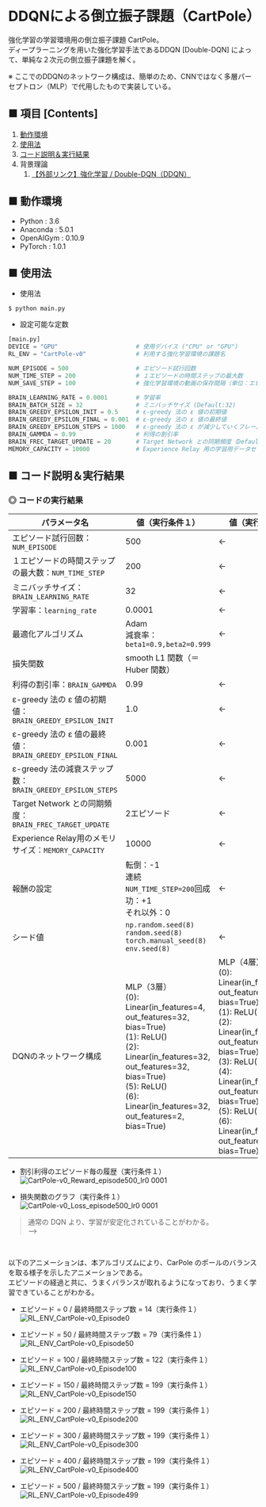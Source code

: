 # DDQNによる倒立振子課題（CartPole）
強化学習の学習環境用の倒立振子課題 CartPole。<br>
ディープラーニングを用いた強化学習手法であるDDQN [Double-DQN] によって、単純な２次元の倒立振子課題を解く。<br>

※ ここでのDDQNのネットワーク構成は、簡単のため、CNNではなく多層パーセプトロン（MLP）で代用したもので実装している。<br>

## ■ 項目 [Contents]
1. [動作環境](#動作環境)
1. [使用法](#使用法)
1. [コード説明＆実行結果](#コード説明＆実行結果)
1. 背景理論
    1. [【外部リンク】強化学習 / Double-DQN（DDQN）](http://yagami12.hatenablog.com/entry/2019/02/22/210608#Double-DQN%EF%BC%88DDQN%EF%BC%89)


## ■ 動作環境

- Python : 3.6
- Anaconda : 5.0.1
- OpenAIGym : 0.10.9
- PyTorch : 1.0.1

## ■ 使用法

- 使用法
```
$ python main.py
```

- 設定可能な定数
```python
[main.py]
DEVICE = "GPU"                      # 使用デバイス ("CPU" or "GPU")
RL_ENV = "CartPole-v0"              # 利用する強化学習環境の課題名

NUM_EPISODE = 500                   # エピソード試行回数
NUM_TIME_STEP = 200                 # １エピソードの時間ステップの最大数
NUM_SAVE_STEP = 100                 # 強化学習環境の動画の保存間隔（単位：エピソード数）

BRAIN_LEARNING_RATE = 0.0001        # 学習率
BRAIN_BATCH_SIZE = 32               # ミニバッチサイズ (Default:32)
BRAIN_GREEDY_EPSILON_INIT = 0.5     # ε-greedy 法の ε 値の初期値
BRAIN_GREEDY_EPSILON_FINAL = 0.001  # ε-greedy 法の ε 値の最終値
BRAIN_GREEDY_EPSILON_STEPS = 1000   # ε-greedy 法の ε が減少していくフレーム数
BRAIN_GAMMDA = 0.99                 # 利得の割引率
BRAIN_FREC_TARGET_UPDATE = 20       # Target Network との同期頻度（Default:10_000） 
MEMORY_CAPACITY = 10000             # Experience Relay 用の学習用データセットのメモリの最大の長さ
```

<a id="コード説明＆実行結果"></a>

## ■ コード説明＆実行結果

### ◎ コードの実行結果

|パラメータ名|値（実行条件１）|値（実行条件２）|
|---|---|---|
|エピソード試行回数：`NUM_EPISODE`|500|←|
|１エピソードの時間ステップの最大数：`NUM_TIME_STEP`|200|←|
|ミニバッチサイズ：`BRAIN_LEARNING_RATE`|32|←|
|学習率：`learning_rate`|0.0001|←|
|最適化アルゴリズム|Adam<br>減衰率：`beta1=0.9,beta2=0.999`|←|
|損失関数|smooth L1 関数（＝Huber 関数）|
|利得の割引率：`BRAIN_GAMMDA`|0.99|←|
|ε-greedy 法の ε 値の初期値：`BRAIN_GREEDY_EPSILON_INIT`|1.0|←|
|ε-greedy 法の ε 値の最終値：`BRAIN_GREEDY_EPSILON_FINAL`|0.001|←|
|ε-greedy 法の減衰ステップ数：`BRAIN_GREEDY_EPSILON_STEPS`|5000|←|
|Target Network との同期頻度：`BRAIN_FREC_TARGET_UPDATE`|2エピソード|←|
|Experience Relay用のメモリサイズ：`MEMORY_CAPACITY`|10000|←|
|報酬の設定|転倒：-1<br>連続 `NUM_TIME_STEP=200`回成功：+1<br>それ以外：0|←|
|シード値|`np.random.seed(8)`<br>`random.seed(8)`<br>`torch.manual_seed(8)`<br>`env.seed(8)`|←|
|DQNのネットワーク構成|MLP（3層）<br>(0): Linear(in_features=4, out_features=32, bias=True)<br>(1): ReLU()<br>(2): Linear(in_features=32, out_features=32, bias=True)<br>(5): ReLU()<br>(6): Linear(in_features=32, out_features=2, bias=True)|MLP（4層）<br>(0): Linear(in_features=4, out_features=32, bias=True)<br>(1): ReLU()<br>(2): Linear(in_features=32, out_features=32, bias=True)<br>(3): ReLU()<br>(4): Linear(in_features=32, out_features=32, bias=True)<br>(5): ReLU()<br>(6): Linear(in_features=32, out_features=2, bias=True)|

- 割引利得のエピソード毎の履歴（実行条件１）<br>
![CartPole-v0_Reward_episode500_lr0 0001](https://user-images.githubusercontent.com/25688193/55081962-2977e680-50e4-11e9-988e-19c8eade5454.png)<br>

- 損失関数のグラフ（実行条件１）<br>
![CartPole-v0_Loss_episode500_lr0 0001](https://user-images.githubusercontent.com/25688193/55081960-2977e680-50e4-11e9-83ef-c8c303d84664.png)<br>
> 通常の DQN より、学習が安定化されていることがわかる。<br>
-->

<br>

以下のアニメーションは、本アルゴリズムにより、CarPole のポールのバランスを取る様子を示したアニメーションである。<br>
エピソードの経過と共に、うまくバランスが取れるようになっており、うまく学習できていることがわかる。<br>

- エピソード = 0 / 最終時間ステップ数 = 14（実行条件１）<br>
![RL_ENV_CartPole-v0_Episode0](https://user-images.githubusercontent.com/25688193/55082040-4d3b2c80-50e4-11e9-843a-74bb713074b4.gif)<br>

- エピソード = 50 / 最終時間ステップ数 = 79（実行条件１）<br>
![RL_ENV_CartPole-v0_Episode50](https://user-images.githubusercontent.com/25688193/55082041-4d3b2c80-50e4-11e9-8723-f18c8b22e32b.gif)<br>

- エピソード = 100 / 最終時間ステップ数 = 122（実行条件１）<br>
![RL_ENV_CartPole-v0_Episode100](https://user-images.githubusercontent.com/25688193/55082039-4d3b2c80-50e4-11e9-97be-faa0b45064ff.gif)<br>

- エピソード = 150 / 最終時間ステップ数 = 199（実行条件１）<br>
![RL_ENV_CartPole-v0_Episode150](https://user-images.githubusercontent.com/25688193/55082088-5f1ccf80-50e4-11e9-9693-1b986db4d563.gif)<br>

- エピソード = 200 / 最終時間ステップ数 = 199（実行条件１）<br>
![RL_ENV_CartPole-v0_Episode200](https://user-images.githubusercontent.com/25688193/55082089-5f1ccf80-50e4-11e9-8733-647908b91be3.gif)<br>

- エピソード = 300 / 最終時間ステップ数 = 199（実行条件１）<br>
![RL_ENV_CartPole-v0_Episode300](https://user-images.githubusercontent.com/25688193/55082094-604dfc80-50e4-11e9-981a-244a2d163ca7.gif)<br>

- エピソード = 400 / 最終時間ステップ数 = 199（実行条件１）<br>
![RL_ENV_CartPole-v0_Episode400](https://user-images.githubusercontent.com/25688193/55082105-65ab4700-50e4-11e9-8de1-3ab8cb55a612.gif)<br>

- エピソード = 500 / 最終時間ステップ数 = 199（実行条件１）<br>
![RL_ENV_CartPole-v0_Episode499](https://user-images.githubusercontent.com/25688193/55082115-693ece00-50e4-11e9-95db-d5d060cbd32e.gif)<br>
